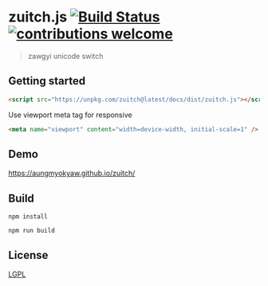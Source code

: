 # zuitch.js [![Build Status][build]][build-url] [![contributions welcome][contri-badge]][contri-url]

> zawgyi unicode switch

## Getting started

```html
<script src="https://unpkg.com/zuitch@latest/docs/dist/zuitch.js"></script>
```

Use viewport meta tag for responsive

```html
<meta name="viewport" content="width=device-width, initial-scale=1" />
```

## Demo

[ https://aungmyokyaw.github.io/zuitch/ ](https://aungmyokyaw.github.io/zuitch/dist/zuitch.js)

## Build

```
npm install
```

```
npm run build
```

## License

[LGPL](./LICENSE)

[contri-badge]: https://img.shields.io/badge/contributions-welcome-brightgreen.svg?style=flat
[contri-url]: https://github.com/AungMyoKyaw/zuitch/issues
[build]: https://travis-ci.org/AungMyoKyaw/zuitch.svg?branch=master
[build-url]: https://travis-ci.org/AungMyoKyaw/zuitch

